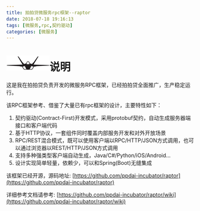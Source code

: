 ```yaml
---
title: 拍拍贷微服务rpc框架--raptor
date: 2018-07-18 19:16:13
tags: [微服务,rpc,契约驱动]
categories: [微服务]
---
```


# ![](raptor-rpc/logo.png)说明

这是我在拍拍贷负责开发的微服务RPC框架，已经拍拍贷全面推广，生产稳定运行。

该RPC框架参考、借鉴了大量已有rpc框架的设计，主要特性如下：

1. 契约驱动(Contract-First)开发模式，采用protobuf契约，自动生成服务器端接口和客户端代码
2. 基于HTTP协议，一套组件同时覆盖内部服务开发和对外开放场景
3. RPC/REST混合模式，既可以使用客户端以RPC/HTTP/JSON方式调用，也可以通过浏览器以REST/HTTP/JSON方式调用
4. 支持多种强类型客户端自动生成，Java/C#/Python/iOS/Android...
5. 设计实现简单轻量，依赖少，可以和Spring(Boot)无缝集成

该框架已经开源，源码地址: [https://github.com/ppdai-incubator/raptor](https://github.com/ppdai-incubator/raptor)

详细参考文档请参考: [https://github.com/ppdai-incubator/raptor/wiki](https://github.com/ppdai-incubator/raptor/wiki)
